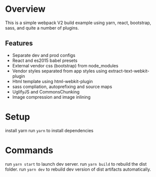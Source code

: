 # Overview

This is a simple webpack V2 build example using yarn, react, bootstrap, sass, and quite a number of plugins.

## Features

* Separate dev and prod configs
* React and es2015 babel presets
* External vendor css (bootstrap) from node_modules
* Vendor styles separated from app styles using extract-text-webkit-plugin
* Html template using html-webkit-plugin
* sass compliation, autoprefixing and source maps
* UglifyJS and CommonsChunking
* Image compression and image inlining

# Setup

install yarn
run `yarn` to install dependencies

# Commands

run `yarn start` to launch dev server. 
run `yarn build` to rebuild the dist folder.
run `yarn dev` to rebuild dev version of dist artifacts automatically.